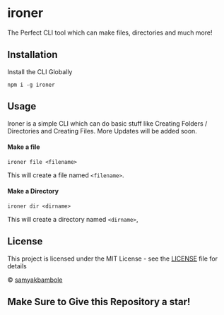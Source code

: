 # ironer 

The Perfect CLI tool which can make files, directories and much more!

## Installation

Install the CLI Globally 

```
npm i -g ironer
```

## Usage

Ironer is a simple CLI which can do basic stuff like Creating Folders / Directories and Creating Files. More Updates will be added soon. 

#### Make a file 
```
ironer file <filename>
```
This will create a file named `<filename>`. 

#### Make a Directory
```
ironer dir <dirname>
```
This will create a directory named `<dirname>`,

## License

This project is licensed under the MIT License - see the [LICENSE](LICENSE) file for details

© [samyakbambole](https://github.com/samyakbambole)

## Make Sure to Give this Repository a star!